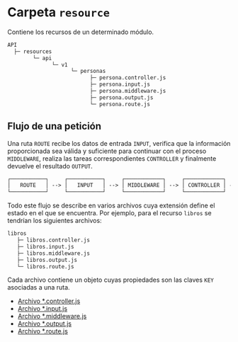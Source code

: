 # Carpeta `resource`

Contiene los recursos de un determinado módulo.

```txt
API
  ├─ resources
        └─ api
              └─ v1
                    └─ personas
                          ├─ persona.controller.js
                          ├─ persona.input.js
                          ├─ persona.middleware.js
                          ├─ persona.output.js
                          └─ persona.route.js
```

## Flujo de una petición

Una ruta `ROUTE` recibe los datos de entrada `INPUT`, verifica que la información proporcionada sea válida y suficiente para continuar con el proceso `MIDDLEWARE`, realiza las tareas correspondientes `CONTROLLER` y finalmente devuelve el resultado `OUTPUT`.

```txt
┌───────────┐     ┌───────────┐     ┌────────────┐     ┌────────────┐     ┌────────────┐
│   ROUTE   │ --> │   INPUT   │ --> │ MIDDLEWARE │ --> │ CONTROLLER │ --> │   OUTPUT   │
└───────────┘     └───────────┘     └────────────┘     └────────────┘     └────────────┘
```

Todo este flujo se describe en varios archivos cuya extensión define el estado en el que se encuentra. Por ejemplo, para el recurso `libros` se tendrían los siguientes archivos:

```txt
libros
   ├─ libros.controller.js
   ├─ libros.input.js
   ├─ libros.middleware.js
   ├─ libros.output.js
   └─ libros.route.js
```

Cada archivo contiene un objeto cuyas propiedades son las claves `KEY` asociadas a una ruta.

- [Archivo *.controller.js](./referencias/controller)
- [Archivo *.input.js](./referencias/input)
- [Archivo *.middleware.js](./referencias/middleware)
- [Archivo *.output.js](./referencias/output)
- [Archivo *.route.js](./referencias/route)
